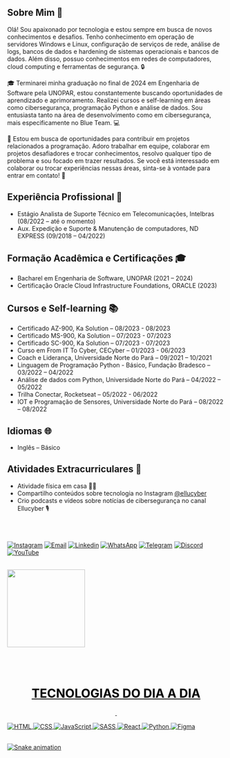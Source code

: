 <!-- MENSAGEM DE BOAS VINDAS -->

## Sobre Mim 🚀

Olá! Sou apaixonado por tecnologia e estou sempre em busca de novos conhecimentos e desafios. Tenho conhecimento em operação de servidores Windows e Linux, configuração de serviços de rede, análise de logs, bancos de dados e hardening de sistemas operacionais e bancos de dados. Além disso, possuo conhecimentos em redes de computadores, cloud computing e ferramentas de segurança. 🔒

🎓 Terminarei minha graduação no final de 2024 em Engenharia de Software pela UNOPAR, estou constantemente buscando oportunidades de aprendizado e aprimoramento. Realizei cursos e self-learning em áreas como cibersegurança, programação Python e análise de dados. Sou entusiasta tanto na área de desenvolvimento como em cibersegurança, mais especificamente no Blue Team. 💻

🔎 Estou em busca de oportunidades para contribuir em projetos relacionados a programação. Adoro trabalhar em equipe, colaborar em projetos desafiadores e trocar conhecimentos, resolvo qualquer tipo de problema e sou focado em trazer resultados. Se você está interessado em colaborar ou trocar experiências nessas áreas, sinta-se à vontade para entrar em contato! 🤝

## Experiência Profissional 💼

- Estágio Analista de Suporte Técnico em Telecomunicações, Intelbras (08/2022 – até o momento)
- Aux. Expedição e Suporte & Manutenção de computadores, ND EXPRESS (09/2018 – 04/2022)

## Formação Acadêmica e Certificações 🎓

- Bacharel em Engenharia de Software, UNOPAR (2021 – 2024)
- Certificação Oracle Cloud Infrastructure Foundations, ORACLE (2023) 

## Cursos e Self-learning 📚


- Certificado AZ-900, Ka Solution – 08/2023 - 08/2023
- Certificado MS-900, Ka Solution – 07/2023 - 07/2023
- Certificado SC-900, Ka Solution – 07/2023 - 07/2023
- Curso em From IT To Cyber, CECyber – 01/2023 - 06/2023
- Coach e Liderança, Universidade Norte do Pará – 09/2021 – 10/2021
- Linguagem de Programação Python - Básico, Fundação Bradesco – 03/2022 – 04/2022
- Análise de dados com Python, Universidade Norte do Pará – 04/2022 – 05/2022
- Trilha Conectar, Rocketseat – 05/2022 - 06/2022
- IOT e Programação de Sensores, Universidade Norte do Pará – 08/2022 – 08/2022


## Idiomas 🌐

- Inglês – Básico

## Atividades Extracurriculares 🌟

- Atividade física em casa 🏋️‍♀️
- Compartilho conteúdos sobre tecnologia no Instagram [@ellucyber](https://www.instagram.com/ellucyber)
- Crio podcasts e vídeos sobre notícias de cibersegurança no canal Ellucyber 🎙️


<address style="text-align: center;">&nbsp;</address>


<br>

<!-- LINK DAS REDES SOCIAIS -->

[![Instagram](https://img.shields.io/badge/Instagram-E4405F?style=for-the-badge&logo=instagram&logoColor=white)](https://instagram.com/mauriciomholiveira)
[![Email](https://img.shields.io/badge/-Email-%23333?style=for-the-badge&logo=icloud&logoColor=blue)](mailto:mauriciomholiveira@icloud.com)
[![Linkedin](https://img.shields.io/badge/LinkedIn-0077B5?style=for-the-badge&logo=linkedin&logoColor=white)](https://www.linkedin.com/in/mauriciomholiveira)
[![WhatsApp](https://img.shields.io/badge/WhatsApp-25D366?style=for-the-badge&logo=whatsapp&logoColor=white)](https://api.whatsapp.com/send?phone=5548988515644&text=Oi%20Mauricio%2C%20eu%20vim%20pelo%20GitHub)
[![Telegram](https://img.shields.io/badge/Telegram-2CA5E0?style=for-the-badge&logo=telegram&logoColor=white)](https://t.me/mauriciomholiveira)
[![Discord](https://img.shields.io/badge/Discord-7289DA?style=for-the-badge&logo=discord&logoColor=white)](https://discord.com/channels/@me/307634498483388427)
[![YouTube](https://img.shields.io/badge/YouTube-FF0000?style=for-the-badge&logo=youtube&logoColor=white)](https://www.youtube.com/@ellucyber)
<br>
<br>

<!-- DISPLAY STATS E LINGUAGENS MAIS USADAS -->
 <div>
  <a href="https://github.com/mauriciomholiveira">
  <img height="180em" src="https://github-readme-stats.vercel.app/api/top-langs/?username=mauriciomholiveira&layout=compact&langs_count=10&theme=radical"/>
</div>
<br>
<br>

<!-- TEXTO DAS TECNOLOGIAS -->

<div style="display: inline_block"><br>
<h1 style="text-align: center;"><span style="color:#000000"><strong>TECNOLOGIAS DO DIA A DIA</strong></span></h1>

<p style="text-align: center;">&nbsp;</p>

<!-- ICONES DAS TECNOLOGIAS -->

  <img align="center" alt="HTML" src="https://img.shields.io/badge/HTML-239120?style=for-the-badge&logo=html5&logoColor=white">
  <img align="center" alt="CSS" src="https://img.shields.io/badge/CSS-239120?&style=for-the-badge&logo=css3&logoColor=white">
  <img align="center" alt="JavaScript" src="https://img.shields.io/badge/JavaScript-F7DF1E?style=for-the-badge&logo=javascript&logoColor=black">
  <img align="center" alt="SASS" src="https://img.shields.io/badge/Sass-CC6699?style=for-the-badge&logo=sass&logoColor=white">
  <img align="center" alt="React" src="https://img.shields.io/badge/React-20232A?style=for-the-badge&logo=react&logoColor=61DAFB">
  <img align="center" alt="Python" src="https://img.shields.io/badge/Python-14354C?style=for-the-badge&logo=python&logoColor=white">
  <img align="center" alt="Figma" src="https://img.shields.io/badge/Figma-F24E1E?style=for-the-badge&logo=figma&logoColor=white">

  
</div>
 
 <br>
  
  ![Snake animation](https://github.com/mauriciomholiveira/mauriciomholiveira/blob/output/github-contribution-grid-snake.svg)
